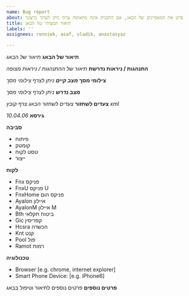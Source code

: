 ```yaml
---
name: Bug report
about: פרט את המאפיינים של הבאג, אם התבנית אינה מתאימה ערוך ניתן לערוך כרצונך
title: תיאור תמציתי של הבאג
labels: ''
assignees: ronniek, asaf, vladik, anastasyaz

---
```


**תיאור של הבאג**
*תיאור של הבאג*

**התנהגות / ניראות נדרשת**
*תיאור של ההתנהגות / ניראות מצופה*

**צילומי מסך**
***מצב קיים***
*ניתן לצרף צילומי מסך*

***מצב נדרש***
*ניתן לצרף צילומי מסך*

**צעדים לשחזור**
*צעדים לשחזור הבאג*
*צרף קובץ xml*

**גירסא**
*10.04.06*

**סביבה**
 - פיתוח
 - קומטק
 - טסט לקוח
 - ייצור

**לקוח**
 - Fnx פניקס
 - FnxU פניקס U
 - FnxHome פניקס הום
 - Ayalon איילון
 - AyalonM איילון M
 - Bth ביטוח חקלאי
 - Gic קפריסין
 - Hcsra הכשרה
 - Knt קנט
 - Pool פול
 - Ramot רמות

**טכנולוגיה**
 - Browser [e.g. chrome, internet explorer]
 - Smart Phone Device: [e.g. iPhone6]

**פרטים נוספים**
פרטים נוספים לתיאור וטיפול בבאג
